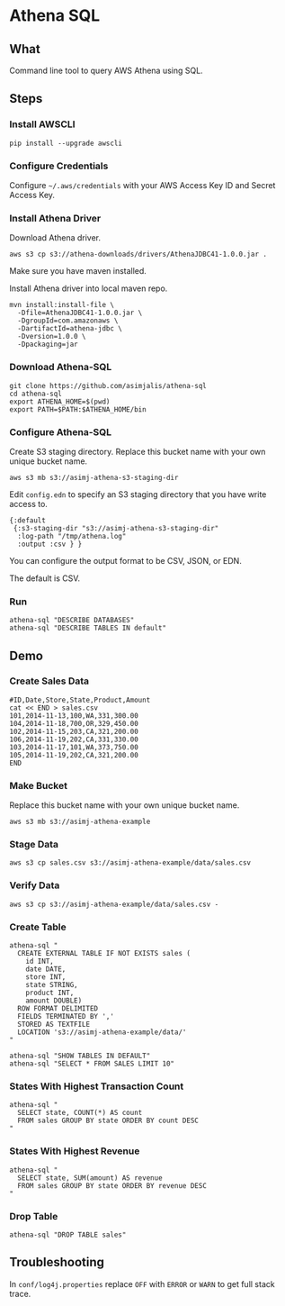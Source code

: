 # Athena SQL

## What

Command line tool to query AWS Athena using SQL. 

## Steps

### Install AWSCLI

    pip install --upgrade awscli

### Configure Credentials

Configure `~/.aws/credentials` with your AWS Access Key ID and Secret
Access Key.

### Install Athena Driver

Download Athena driver.

    aws s3 cp s3://athena-downloads/drivers/AthenaJDBC41-1.0.0.jar .

Make sure you have maven installed. 

Install Athena driver into local maven repo.

    mvn install:install-file \
      -Dfile=AthenaJDBC41-1.0.0.jar \
      -DgroupId=com.amazonaws \
      -DartifactId=athena-jdbc \
      -Dversion=1.0.0 \
      -Dpackaging=jar

### Download Athena-SQL

    git clone https://github.com/asimjalis/athena-sql
    cd athena-sql
    export ATHENA_HOME=$(pwd)
    export PATH=$PATH:$ATHENA_HOME/bin

### Configure Athena-SQL

Create S3 staging directory. Replace this bucket name with your own
unique bucket name.

    aws s3 mb s3://asimj-athena-s3-staging-dir

Edit `config.edn` to specify an S3 staging directory that you have
write access to.

    {:default 
     {:s3-staging-dir "s3://asimj-athena-s3-staging-dir"
      :log-path "/tmp/athena.log"
      :output :csv } }


You can configure the output format to be CSV, JSON, or EDN. 

The default is CSV.

### Run

    athena-sql "DESCRIBE DATABASES"
    athena-sql "DESCRIBE TABLES IN default"

## Demo

### Create Sales Data

    #ID,Date,Store,State,Product,Amount
    cat << END > sales.csv
    101,2014-11-13,100,WA,331,300.00
    104,2014-11-18,700,OR,329,450.00
    102,2014-11-15,203,CA,321,200.00
    106,2014-11-19,202,CA,331,330.00
    103,2014-11-17,101,WA,373,750.00
    105,2014-11-19,202,CA,321,200.00
    END

### Make Bucket

Replace this bucket name with your own unique bucket name.

    aws s3 mb s3://asimj-athena-example

### Stage Data 

    aws s3 cp sales.csv s3://asimj-athena-example/data/sales.csv

### Verify Data

    aws s3 cp s3://asimj-athena-example/data/sales.csv -

### Create Table

    athena-sql "
      CREATE EXTERNAL TABLE IF NOT EXISTS sales (
        id INT,
        date DATE,
        store INT,
        state STRING,
        product INT,
        amount DOUBLE) 
      ROW FORMAT DELIMITED
      FIELDS TERMINATED BY ','
      STORED AS TEXTFILE
      LOCATION 's3://asimj-athena-example/data/'
    "
    
    athena-sql "SHOW TABLES IN DEFAULT"
    athena-sql "SELECT * FROM SALES LIMIT 10"

### States With Highest Transaction Count

    athena-sql "
      SELECT state, COUNT(*) AS count 
      FROM sales GROUP BY state ORDER BY count DESC
    "

### States With Highest Revenue

    athena-sql "
      SELECT state, SUM(amount) AS revenue
      FROM sales GROUP BY state ORDER BY revenue DESC
    "

### Drop Table

    athena-sql "DROP TABLE sales"

## Troubleshooting

In `conf/log4j.properties` replace `OFF` with `ERROR` or `WARN` to get
full stack trace.
